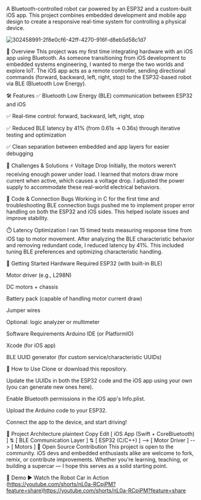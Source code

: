 A Bluetooth-controlled robot car powered by an ESP32 and a custom-built iOS app. This project combines embedded development and mobile app design to create a responsive real-time system for controlling a physical device.

![302458991-2f8e0cf6-42ff-4270-916f-d8eb5d58c1d7](https://github.com/user-attachments/assets/f717e102-186b-4ccb-92d8-77b60d2f87ac)

📱 Overview
This project was my first time integrating hardware with an iOS app using Bluetooth. As someone transitioning from iOS development to embedded systems engineering, I wanted to merge the two worlds and explore IoT. The iOS app acts as a remote controller, sending directional commands (forward, backward, left, right, stop) to the ESP32-based robot via BLE (Bluetooth Low Energy).

🛠️ Features
✅ Bluetooth Low Energy (BLE) communication between ESP32 and iOS

✅ Real-time control: forward, backward, left, right, stop

✅ Reduced BLE latency by 41% (from 0.61s → 0.36s) through iterative testing and optimization

✅ Clean separation between embedded and app layers for easier debugging

🧠 Challenges & Solutions
⚡ Voltage Drop
Initially, the motors weren’t receiving enough power under load. I learned that motors draw more current when active, which causes a voltage drop. I adjusted the power supply to accommodate these real-world electrical behaviors.

🐛 Code & Connection Bugs
Working in C for the first time and troubleshooting BLE connection bugs pushed me to implement proper error handling on both the ESP32 and iOS sides. This helped isolate issues and improve stability.

⏱️ Latency Optimization
I ran 15 timed tests measuring response time from iOS tap to motor movement. After analyzing the BLE characteristic behavior and removing redundant code, I reduced latency by 41%. This included tuning BLE preferences and optimizing characteristic handling.

🔧 Getting Started
Hardware Required
ESP32 (with built-in BLE)

Motor driver (e.g., L298N)

DC motors + chassis

Battery pack (capable of handling motor current draw)

Jumper wires

Optional: logic analyzer or multimeter

Software Requirements
Arduino IDE (or PlatformIO)

Xcode (for iOS app)

BLE UUID generator (for custom service/characteristic UUIDs)

📲 How to Use
Clone or download this repository.

Update the UUIDs in both the ESP32 code and the iOS app using your own (you can generate new ones here).

Enable Bluetooth permissions in the iOS app's Info.plist.

Upload the Arduino code to your ESP32.

Connect the app to the device, and start driving!

🧩 Project Architecture
plaintext
Copy
Edit
[ iOS App (Swift + CoreBluetooth) ]
              ⇅
[ BLE Communication Layer ]
              ⇅
[ ESP32 (C/C++) ] --> [ Motor Driver ] --> [ Motors ]
🤝 Open Source Contribution
This project is open to the community. iOS devs and embedded enthusiasts alike are welcome to fork, remix, or contribute improvements. Whether you're learning, teaching, or building a supercar — I hope this serves as a solid starting point.

🎥 Demo
▶️ Watch the Robot Car in Action
(https://youtube.com/shorts/nL0a-RCpjPM?feature=share)https://youtube.com/shorts/nL0a-RCpjPM?feature=share




